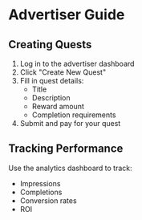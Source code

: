 # Advertiser Guide

## Creating Quests
1. Log in to the advertiser dashboard
2. Click "Create New Quest"
3. Fill in quest details:
   - Title
   - Description
   - Reward amount
   - Completion requirements
4. Submit and pay for your quest

## Tracking Performance
Use the analytics dashboard to track:
- Impressions
- Completions
- Conversion rates
- ROI